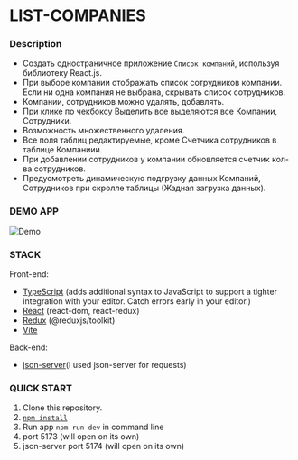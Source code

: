 # LIST-COMPANIES


### Description
- Создать одностраничное приложение `Список компаний`, используя библиотеку React.js.
- При выборе компании отображать список сотрудников компании. Если ни одна компания не выбрана, скрывать список сотрудников.
- Компании, сотрудников можно удалять, добавлять.
- При клике по чекбоксу Выделить все выделяются все Компании, Сотрудники.
- Возможность множественного удаления.
- Все поля таблиц редактируемые, кроме Счетчика сотрудников в таблице Компаниии.
- При добавлении сотрудников у компании обновляется счетчик кол-ва сотрудников.
- Предусмотреть динамическую подгрузку данных Компаний, Сотрудников при скролле таблицы (Жадная загрузка данных).


### DEMO APP
![Demo](https://i.ibb.co/WtT65CG/demo.gif)


### STACK

Front-end:

- [TypeScript](https://www.typescriptlang.org/) (adds additional syntax to JavaScript to support a tighter integration with your editor. Catch errors early in your editor.)
- [React](https://react.dev/) (react-dom, react-redux)
- [Redux](https://redux.js.org/) (@reduxjs/toolkit)
- [Vite](https://vitejs.dev/)

Back-end:

- [json-server](https://github.com/typicode/json-server)(I used json-server for requests)


### QUICK START

1. Clone this repository.
2. [`npm install`](https://docs.npmjs.com/cli/install)
4. Run app `npm run dev` in command line
5. port 5173 (will open on its own)
6. json-server port 5174 (will open on its own)